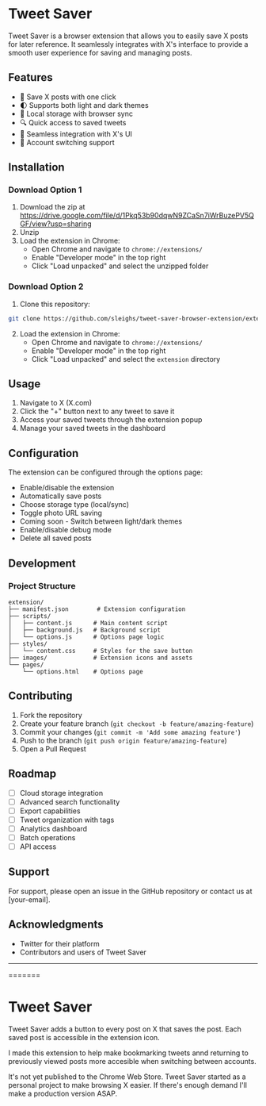 
# Tweet Saver

Tweet Saver is a browser extension that allows you to easily save X posts for later reference. It seamlessly integrates with X's interface to provide a smooth user experience for saving and managing posts.

## Features

- 🔄 Save X posts with one click
- 🌓 Supports both light and dark themes
- 💾 Local storage with browser sync
- 🔍 Quick access to saved tweets
- 🎨 Seamless integration with X's UI
- 🔄 Account switching support

## Installation

### Download Option 1
1. Download the zip at https://drive.google.com/file/d/1Pkq53b90dqwN9ZCaSn7iWrBuzePV5QGF/view?usp=sharing
2. Unzip
3. Load the extension in Chrome:
   - Open Chrome and navigate to `chrome://extensions/`
   - Enable "Developer mode" in the top right
   - Click "Load unpacked" and select the unzipped folder

### Download Option 2
1. Clone this repository:
```bash
git clone https://github.com/sleighs/tweet-saver-browser-extension/extension
```

2. Load the extension in Chrome:
   - Open Chrome and navigate to `chrome://extensions/`
   - Enable "Developer mode" in the top right
   - Click "Load unpacked" and select the `extension` directory

## Usage

1. Navigate to X (X.com)
2. Click the "+" button next to any tweet to save it
3. Access your saved tweets through the extension popup
4. Manage your saved tweets in the dashboard

## Configuration

The extension can be configured through the options page:

- Enable/disable the extension
- Automatically save posts
- Choose storage type (local/sync)
- Toggle photo URL saving
- Coming soon - Switch between light/dark themes
- Enable/disable debug mode
- Delete all saved posts

## Development

### Project Structure
```
extension/
├── manifest.json        # Extension configuration
├── scripts/
│   ├── content.js      # Main content script
│   ├── background.js   # Background script
│   └── options.js      # Options page logic
├── styles/
│   └── content.css     # Styles for the save button
├── images/             # Extension icons and assets
└── pages/
    └── options.html    # Options page
```

## Contributing

1. Fork the repository
2. Create your feature branch (`git checkout -b feature/amazing-feature`)
3. Commit your changes (`git commit -m 'Add some amazing feature'`)
4. Push to the branch (`git push origin feature/amazing-feature`)
5. Open a Pull Request

## Roadmap

- [ ] Cloud storage integration
- [ ] Advanced search functionality
- [ ] Export capabilities
- [ ] Tweet organization with tags
- [ ] Analytics dashboard
- [ ] Batch operations
- [ ] API access

## Support

For support, please open an issue in the GitHub repository or contact us at [your-email].

## Acknowledgments

- Twitter for their platform
- Contributors and users of Tweet Saver


***
=======

# Tweet Saver 

Tweet Saver adds a button to every post on X that saves the post. Each saved post is accessible in the extension icon.

I made this extension to help make bookmarking tweets annd returning to previously viewed posts more accesible when switching between accounts. 

It's not yet published to the Chrome Web Store. Tweet Saver started as a personal project to make browsing X easier. If there's enough demand I'll make a production version ASAP.
 
